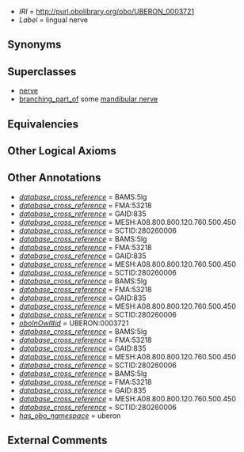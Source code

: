  * *IRI* = http://purl.obolibrary.org/obo/UBERON_0003721
 * *Label* = lingual nerve

## Synonyms


## Superclasses

 * [nerve](../../UBERON/21/UBERON_0001021.md)
 * [branching_part_of](../../RO/80/RO_0002380.md) some [mandibular nerve](../../UBERON/75/UBERON_0000375.md)

## Equivalencies


## Other Logical Axioms


## Other Annotations

 * *[database_cross_reference](../../ef/oboInOwl#hasDbXref.md)* = BAMS:5lg
 * *[database_cross_reference](../../ef/oboInOwl#hasDbXref.md)* = FMA:53218
 * *[database_cross_reference](../../ef/oboInOwl#hasDbXref.md)* = GAID:835
 * *[database_cross_reference](../../ef/oboInOwl#hasDbXref.md)* = MESH:A08.800.800.120.760.500.450
 * *[database_cross_reference](../../ef/oboInOwl#hasDbXref.md)* = SCTID:280260006
 * *[database_cross_reference](../../ef/oboInOwl#hasDbXref.md)* = BAMS:5lg
 * *[database_cross_reference](../../ef/oboInOwl#hasDbXref.md)* = FMA:53218
 * *[database_cross_reference](../../ef/oboInOwl#hasDbXref.md)* = GAID:835
 * *[database_cross_reference](../../ef/oboInOwl#hasDbXref.md)* = MESH:A08.800.800.120.760.500.450
 * *[database_cross_reference](../../ef/oboInOwl#hasDbXref.md)* = SCTID:280260006
 * *[database_cross_reference](../../ef/oboInOwl#hasDbXref.md)* = BAMS:5lg
 * *[database_cross_reference](../../ef/oboInOwl#hasDbXref.md)* = FMA:53218
 * *[database_cross_reference](../../ef/oboInOwl#hasDbXref.md)* = GAID:835
 * *[database_cross_reference](../../ef/oboInOwl#hasDbXref.md)* = MESH:A08.800.800.120.760.500.450
 * *[database_cross_reference](../../ef/oboInOwl#hasDbXref.md)* = SCTID:280260006
 * *[oboInOwl#id](../../id/oboInOwl#id.md)* = UBERON:0003721
 * *[database_cross_reference](../../ef/oboInOwl#hasDbXref.md)* = BAMS:5lg
 * *[database_cross_reference](../../ef/oboInOwl#hasDbXref.md)* = FMA:53218
 * *[database_cross_reference](../../ef/oboInOwl#hasDbXref.md)* = GAID:835
 * *[database_cross_reference](../../ef/oboInOwl#hasDbXref.md)* = MESH:A08.800.800.120.760.500.450
 * *[database_cross_reference](../../ef/oboInOwl#hasDbXref.md)* = SCTID:280260006
 * *[database_cross_reference](../../ef/oboInOwl#hasDbXref.md)* = BAMS:5lg
 * *[database_cross_reference](../../ef/oboInOwl#hasDbXref.md)* = FMA:53218
 * *[database_cross_reference](../../ef/oboInOwl#hasDbXref.md)* = GAID:835
 * *[database_cross_reference](../../ef/oboInOwl#hasDbXref.md)* = MESH:A08.800.800.120.760.500.450
 * *[database_cross_reference](../../ef/oboInOwl#hasDbXref.md)* = SCTID:280260006
 * *[has_obo_namespace](../../ce/oboInOwl#hasOBONamespace.md)* = uberon

## External Comments

